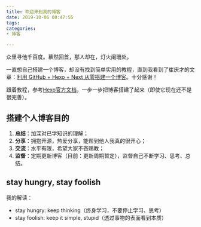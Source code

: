 ```yaml
---
title: 欢迎来到我的博客
date: 2019-10-06 00:47:55
tags:
categories: 
- 博客

---
```


众里寻他千百度。慕然回首，那人却在，灯火阑珊处。

一直想自己搭建一个博客，却没有找到简单实用的教程，直到我看到了崔庆才的文章：[利用 GitHub + Hexo + Next 从零搭建一个博客](https://cuiqingcai.com/7625.html)。十分感谢！

跟着教程，参考[Hexo官方文档](https://hexo.io/zh-cn/docs/writing)，一步一步把博客搭建了起来（即使它现在还不是很完善）。

## 搭建个人博客目的

1. **总结**：加深对已学知识的理解；
2. **分享**：拥抱开源，热爱分享，能帮到他人我真的很开心；
3. **交流**：水平有限，希望大家不吝赐教；
4. **监督**：定期更新博客（目前：更新周期暂定），监督自己不断学习、思考、总结。



## stay hungry, stay foolish

我的解读：

- stay hungry: keep thinking（终身学习，不要停止学习、思考）
- stay foolish: keep it simple, stupid（透过事物的表面看到本质）

